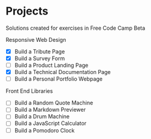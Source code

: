 # Projects

Solutions created for exercises in Free Code Camp Beta

Responsive Web Design
- [x] Build a Tribute Page
- [x] Build a Survey Form
- [ ] Build a Product Landing Page
- [x] Build a Technical Documentation Page
- [ ] Build a Personal Portfolio Webpage

Front End Libraries
- [ ] Build a Random Quote Machine
- [ ] Build a Markdown Previewer
- [ ] Build a Drum Machine
- [ ] Build a JavaScript Calculator
- [ ] Build a Pomodoro Clock
